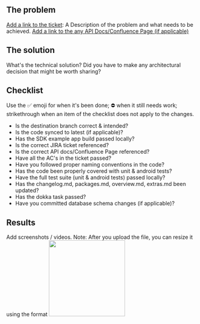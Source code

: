 ## The problem ##

[Add a link to the ticket](https://frollo.atlassian.net/browse/<TICKET_NUMBER>): A Description of the problem and what needs to be achieved.
[Add a link to the any API Docs/Confluence Page (if applicable)](https://next.stoplight.io/frollo/<path>)

## The solution ##

What's the technical solution?
Did you have to make any architectural decision that might be worth sharing?

## Checklist ##

Use the :white_check_mark: emoji for when it's been done; :no_entry: when it still needs work;
strikethrough when an item of the checklist does not apply to the changes.

* Is the destination branch correct & intended?
* Is the code synced to latest (if applicable)?
* Has the SDK example app build passed locally?
* Is the correct JIRA ticket referenced?
* Is the correct API docs/Confluence Page referenced?
* Have all the AC's in the ticket passed?
* Have you followed proper naming conventions in the code?
* Has the code been properly covered with unit & android tests?
* Have the full test suite (unit & android tests) passed locally?
* Has the changelog.md, packages.md, overview.md, extras.md been updated?
* Has the dokka task passed?
* Have you committed database schema changes (if applicable)?

## Results ##

Add screenshots / videos.
Note: After you upload the file, you can resize it using the format
<img src="" width="200">
